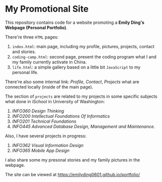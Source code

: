 # My Promotional Site

This repository contains code for a website promoting a **Emily Ding's Webpage (Personal Portfolio)**.

There're three `HTML` pages: 
1. `index.html`: main page, including my profile, pictures, projects, contact and stories.
2. `coding-camp.html`: second page, present the coding program what I and my family currently activate in China.
3. `life.html`: a simple gallery based on a little bit `JavaScript` to my personal life.

There're also some internal link: _Profile_, _Contact_, _Projects_ what are connected locally (inside of the main page).

The section of `projects` are related to my projects in some specific subjects what done in iSchool in University of Washington:
1.  _INFO360 Design Thinking_
2. _INFO200 Intellectual Foundations Of Informatics_
3. _INFO201 Technical Foundations_
4. _INFO445 Advanced Database Design, Management and Maintenance_.

Also, I have several projects in progress:
1. _INFO362 Visual Information Design_
2. _INFO365 Mobile App Design_

I also share some my presonal stories and my family pictures in the webpage.

The site can be viewed at <https://emilyding0601.github.io/portfolio/>
